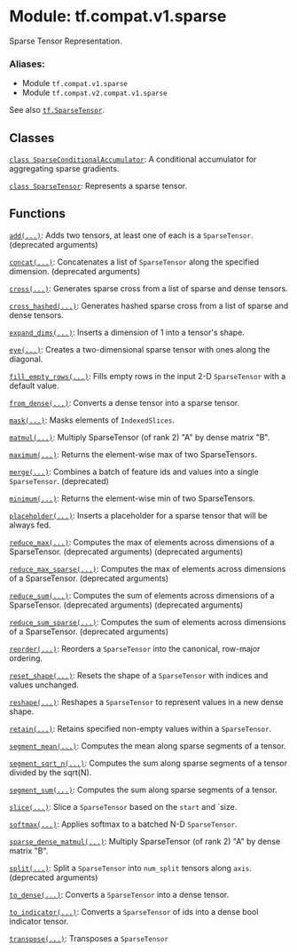 <div itemscope itemtype="http://developers.google.com/ReferenceObject">
<meta itemprop="name" content="tf.compat.v1.sparse" />
<meta itemprop="path" content="Stable" />
</div>

# Module: tf.compat.v1.sparse

Sparse Tensor Representation.

### Aliases:

* Module `tf.compat.v1.sparse`
* Module `tf.compat.v2.compat.v1.sparse`

<!-- Placeholder for "Used in" -->

See also <a href="../../../tf/sparse/SparseTensor.md"><code>tf.SparseTensor</code></a>.

## Classes

[`class SparseConditionalAccumulator`](../../../tf/sparse/SparseConditionalAccumulator.md): A conditional accumulator for aggregating sparse gradients.

[`class SparseTensor`](../../../tf/sparse/SparseTensor.md): Represents a sparse tensor.

## Functions

[`add(...)`](../../../tf/sparse/add.md): Adds two tensors, at least one of each is a `SparseTensor`. (deprecated arguments)

[`concat(...)`](../../../tf/sparse/concat.md): Concatenates a list of `SparseTensor` along the specified dimension. (deprecated arguments)

[`cross(...)`](../../../tf/sparse/cross.md): Generates sparse cross from a list of sparse and dense tensors.

[`cross_hashed(...)`](../../../tf/sparse/cross_hashed.md): Generates hashed sparse cross from a list of sparse and dense tensors.

[`expand_dims(...)`](../../../tf/sparse/expand_dims.md): Inserts a dimension of 1 into a tensor's shape.

[`eye(...)`](../../../tf/sparse/eye.md): Creates a two-dimensional sparse tensor with ones along the diagonal.

[`fill_empty_rows(...)`](../../../tf/sparse/fill_empty_rows.md): Fills empty rows in the input 2-D `SparseTensor` with a default value.

[`from_dense(...)`](../../../tf/sparse/from_dense.md): Converts a dense tensor into a sparse tensor.

[`mask(...)`](../../../tf/sparse/mask.md): Masks elements of `IndexedSlices`.

[`matmul(...)`](../../../tf/sparse/sparse_dense_matmul.md): Multiply SparseTensor (of rank 2) "A" by dense matrix "B".

[`maximum(...)`](../../../tf/sparse/maximum.md): Returns the element-wise max of two SparseTensors.

[`merge(...)`](../../../tf/sparse/merge.md): Combines a batch of feature ids and values into a single `SparseTensor`. (deprecated)

[`minimum(...)`](../../../tf/sparse/minimum.md): Returns the element-wise min of two SparseTensors.

[`placeholder(...)`](../../../tf/sparse/placeholder.md): Inserts a placeholder for a sparse tensor that will be always fed.

[`reduce_max(...)`](../../../tf/sparse/reduce_max.md): Computes the max of elements across dimensions of a SparseTensor. (deprecated arguments) (deprecated arguments)

[`reduce_max_sparse(...)`](../../../tf/sparse/reduce_max_sparse.md): Computes the max of elements across dimensions of a SparseTensor. (deprecated arguments)

[`reduce_sum(...)`](../../../tf/sparse/reduce_sum.md): Computes the sum of elements across dimensions of a SparseTensor. (deprecated arguments) (deprecated arguments)

[`reduce_sum_sparse(...)`](../../../tf/sparse/reduce_sum_sparse.md): Computes the sum of elements across dimensions of a SparseTensor. (deprecated arguments)

[`reorder(...)`](../../../tf/sparse/reorder.md): Reorders a `SparseTensor` into the canonical, row-major ordering.

[`reset_shape(...)`](../../../tf/sparse/reset_shape.md): Resets the shape of a `SparseTensor` with indices and values unchanged.

[`reshape(...)`](../../../tf/sparse/reshape.md): Reshapes a `SparseTensor` to represent values in a new dense shape.

[`retain(...)`](../../../tf/sparse/retain.md): Retains specified non-empty values within a `SparseTensor`.

[`segment_mean(...)`](../../../tf/sparse/segment_mean.md): Computes the mean along sparse segments of a tensor.

[`segment_sqrt_n(...)`](../../../tf/sparse/segment_sqrt_n.md): Computes the sum along sparse segments of a tensor divided by the sqrt(N).

[`segment_sum(...)`](../../../tf/sparse/segment_sum.md): Computes the sum along sparse segments of a tensor.

[`slice(...)`](../../../tf/sparse/slice.md): Slice a `SparseTensor` based on the `start` and `size.

[`softmax(...)`](../../../tf/sparse/softmax.md): Applies softmax to a batched N-D `SparseTensor`.

[`sparse_dense_matmul(...)`](../../../tf/sparse/sparse_dense_matmul.md): Multiply SparseTensor (of rank 2) "A" by dense matrix "B".

[`split(...)`](../../../tf/sparse/split.md): Split a `SparseTensor` into `num_split` tensors along `axis`. (deprecated arguments)

[`to_dense(...)`](../../../tf/sparse/to_dense.md): Converts a `SparseTensor` into a dense tensor.

[`to_indicator(...)`](../../../tf/sparse/to_indicator.md): Converts a `SparseTensor` of ids into a dense bool indicator tensor.

[`transpose(...)`](../../../tf/sparse/transpose.md): Transposes a `SparseTensor`


